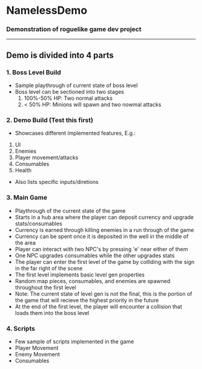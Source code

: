 # NamelessDemo

### Demonstration of roguelike game dev project
---

## Demo is divided into 4 parts

### 1. Boss Level Build

- Sample playthrough of current state of boss level
- Boss level can be sectioned into two stages
  1. 100%-50% HP: Two normal attacks
  2. < 50% HP: Minions will spawn and two nowmal attacks

### 2. Demo Build (Test this first)

- Showcases different implemented features, E.g.:
1. UI
2. Enemies
3. Player movement/attacks
4. Consumables
5. Health

- Also lists specific inputs/diretions

### 3. Main Game

- Playthrough of the current state of the game
- Starts in a hub area where the player can deposit currency and upgrade stats/consumables
- Currency is earned through killing enemies in a run through of the game
- Currency can be spent once it is deposited in the well in the middle of the area
- Player can interact with two NPC's by pressing 'e' near either of them
- One NPC upgrades consumables while the other upgrades stats
- The player can enter the first level of the game by colliding with the sign in the far right of the scene
- The first level implements basic level gen properties
- Random map pieces, consumables, and enemies are spawned throughout the first level
- Note: The current state of level gen is not the final, this is the portion of the game that will recieve the highest priority in the future
- At the end of the first level, the player will encounter a collision that loads them into the boss level

### 4. Scripts

- Few sample of scripts implemented in the game
- Player Movement
- Enemy Movement
- Consumables
